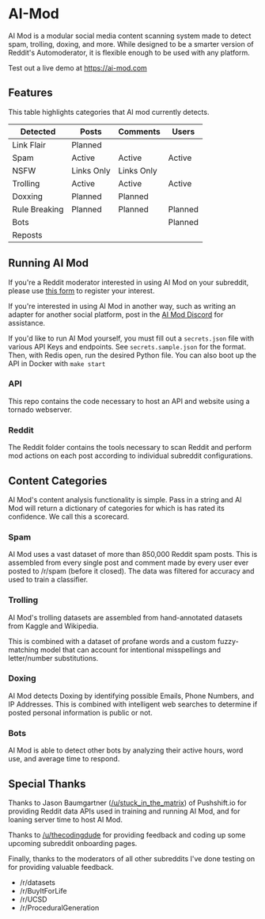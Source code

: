 # AI-Mod


AI Mod is a modular social media content scanning system made to detect spam, trolling, doxing, and more. While designed to be a smarter version of Reddit's Automoderator, it is flexible enough to be used with any platform.

Test out a live demo at https://ai-mod.com


## Features

This table highlights categories that AI mod currently detects.

Detected | Posts | Comments | Users |
---|---|----|----|
Link Flair | Planned |  | |
Spam | Active | Active | Active |
NSFW | Links Only | Links Only | |
Trolling | Active | Active | Active |
Doxxing | Planned | Planned | |
Rule Breaking | Planned | Planned | Planned |
Bots |   |   | Planned |
Reposts |  |  |  |


## Running AI Mod

If you're a Reddit moderator interested in using AI Mod on your subreddit, please use [this form](https://docs.google.com/forms/d/1bC1D5yZNeNCMvZkXWH8pig6Uz6DPfngBr3H2FrHj6aI/) to register your interest.

If you're interested in using AI Mod in another way, such as writing an adapter for another social platform, post in the [AI Mod Discord](https://discord.gg/v72rkzP) for assistance.

If you'd like to run AI Mod yourself, you must fill out a `secrets.json` file with various API Keys and endpoints. See `secrets.sample.json` for the format. Then, with Redis open, run the desired Python file. You can also boot up the API in Docker with `make start`

### API
This repo contains the code necessary to host an API and website using a tornado webserver.

### Reddit
The Reddit folder contains the tools necessary to scan Reddit and perform mod actions on each post according to individual subreddit configurations.

## Content Categories

AI Mod's content analysis functionality is simple. Pass in a string and AI Mod will return a dictionary of categories for which is has rated its confidence. We call this a scorecard.

### Spam

AI Mod uses a vast dataset of more than 850,000 Reddit spam posts. This is assembled from every single post and comment made by every user ever posted to /r/spam (before it closed). The data was filtered for accuracy and used to train a classifier.

### Trolling

AI Mod's trolling datasets are assembled from hand-annotated datasets from Kaggle and Wikipedia.

This is combined with a dataset of profane words and a custom fuzzy-matching model that can account for intentional misspellings and letter/number substitutions.

### Doxing

AI Mod detects Doxing by identifying possible Emails, Phone Numbers, and IP Addresses. This is combined with intelligent web searches to determine if posted personal information is public or not.

### Bots

AI Mod is able to detect other bots by analyzing their active hours, word use, and average time to respond.

## Special Thanks

Thanks to Jason Baumgartner ([/u/stuck_in_the_matrix](https://www.reddit.com/user/stuck_in_the_matrix)) of Pushshift.io for providing Reddit data APIs used in training and running AI Mod, and for loaning server time to host AI Mod.

Thanks to [/u/thecodingdude](https://www.reddit.com/user/thecodingdude) for providing feedback and coding up some upcoming subreddit onboarding pages.

Finally, thanks to the moderators of all other subreddits I've done testing on for providing valuable feedback.

* /r/datasets
* /r/BuyItForLife
* /r/UCSD
* /r/ProceduralGeneration
